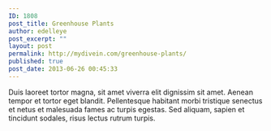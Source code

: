 ```yaml
---
ID: 1808
post_title: Greenhouse Plants
author: edelleye
post_excerpt: ""
layout: post
permalink: http://mydivein.com/greenhouse-plants/
published: true
post_date: 2013-06-26 00:45:33
---
```

Duis laoreet tortor magna, sit amet viverra elit dignissim sit amet. Aenean tempor et tortor eget blandit. Pellentesque habitant morbi tristique senectus et netus et malesuada fames ac turpis egestas. Sed aliquam, sapien et tincidunt sodales, risus lectus rutrum turpis.